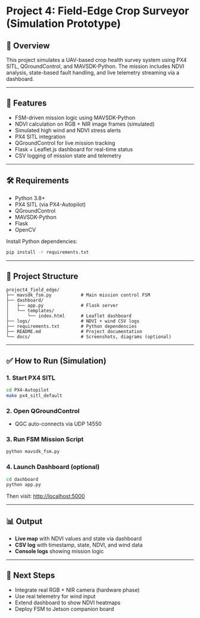 # Project 4: Field-Edge Crop Surveyor (Simulation Prototype)

## 📌 Overview
This project simulates a UAV-based crop health survey system using PX4 SITL, QGroundControl, and MAVSDK-Python. The mission includes NDVI analysis, state-based fault handling, and live telemetry streaming via a dashboard.

---

## 🚀 Features
- FSM-driven mission logic using MAVSDK-Python
- NDVI calculation on RGB + NIR image frames (simulated)
- Simulated high wind and NDVI stress alerts
- PX4 SITL integration
- QGroundControl for live mission tracking
- Flask + Leaflet.js dashboard for real-time status
- CSV logging of mission state and telemetry

---

## 🛠️ Requirements
- Python 3.8+
- PX4 SITL (via PX4-Autopilot)
- QGroundControl
- MAVSDK-Python
- Flask
- OpenCV

Install Python dependencies:
```bash
pip install -r requirements.txt
```

---

## 🧩 Project Structure
```
project4_field_edge/
├── mavsdk_fsm.py           # Main mission control FSM
├── dashboard/
│   ├── app.py              # Flask server
│   └── templates/
│       └── index.html      # Leaflet dashboard
├── logs/                   # NDVI + wind CSV logs
├── requirements.txt        # Python dependencies
├── README.md               # Project documentation
└── docs/                   # Screenshots, diagrams (optional)
```

---

## ✅ How to Run (Simulation)

### 1. Start PX4 SITL
```bash
cd PX4-Autopilot
make px4_sitl_default
```

### 2. Open QGroundControl
- QGC auto-connects via UDP 14550

### 3. Run FSM Mission Script
```bash
python mavsdk_fsm.py
```

### 4. Launch Dashboard (optional)
```bash
cd dashboard
python app.py
```
Then visit: [http://localhost:5000](http://localhost:5000)

---

## 📊 Output
- **Live map** with NDVI values and state via dashboard
- **CSV log** with timestamp, state, NDVI, and wind data
- **Console logs** showing mission logic

---

## 🔄 Next Steps
- Integrate real RGB + NIR camera (hardware phase)
- Use real telemetry for wind input
- Extend dashboard to show NDVI heatmaps
- Deploy FSM to Jetson companion board

